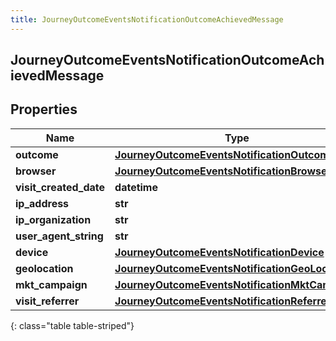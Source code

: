 ```yaml
---
title: JourneyOutcomeEventsNotificationOutcomeAchievedMessage
---
```

## JourneyOutcomeEventsNotificationOutcomeAchievedMessage

## Properties

|Name | Type | Description | Notes|
|------------ | ------------- | ------------- | -------------|
| **outcome** | [**JourneyOutcomeEventsNotificationOutcome**](JourneyOutcomeEventsNotificationOutcome.html) |  | [optional] |
| **browser** | [**JourneyOutcomeEventsNotificationBrowser**](JourneyOutcomeEventsNotificationBrowser.html) |  | [optional] |
| **visit_created_date** | **datetime** |  | [optional] |
| **ip_address** | **str** |  | [optional] |
| **ip_organization** | **str** |  | [optional] |
| **user_agent_string** | **str** |  | [optional] |
| **device** | [**JourneyOutcomeEventsNotificationDevice**](JourneyOutcomeEventsNotificationDevice.html) |  | [optional] |
| **geolocation** | [**JourneyOutcomeEventsNotificationGeoLocation**](JourneyOutcomeEventsNotificationGeoLocation.html) |  | [optional] |
| **mkt_campaign** | [**JourneyOutcomeEventsNotificationMktCampaign**](JourneyOutcomeEventsNotificationMktCampaign.html) |  | [optional] |
| **visit_referrer** | [**JourneyOutcomeEventsNotificationReferrer**](JourneyOutcomeEventsNotificationReferrer.html) |  | [optional] |
{: class="table table-striped"}


